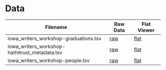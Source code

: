 # Data

| Filename                                      | Raw Data                                                                                                                                       | Flat Viewer                                                                                                                                                                                                                                               |
|-----------------------------------------------|------------------------------------------------------------------------------------------------------------------------------------------------|-----------------------------------------------------------------------------------------------------------------------------------------------------------------------------------------------------------------------------------------------------------|
| iowa_writers_workshop-graduations.tsv         | [raw](https://raw.githubusercontent.com/Post45-Data-Collective/data/main/iowa_writers_workshop/iowa_writers_workshop-graduations.tsv)          | [flat](https://flatgithub.com/Post45-Data-Collective/data/blob/main/iowa_writers_workshop/iowa_writers_workshop-graduations.tsv?filename=hathitrust_fiction%2Fhathitrust_post45fiction_metadata.tsv&sha=612eba1b6213a257344d5865c575d3945bd268e8)         |
| iowa_writers_workshop-hathitrust_metadata.tsv | [raw](https://raw.githubusercontent.com/Post45-Data-Collective/data/main/iowa_writers_workshop/iowa_writers_workshop-hathitrust_metadata.tsv ) | [flat](https://flatgithub.com/Post45-Data-Collective/data/blob/main/iowa_writers_workshop/iowa_writers_workshop-hathitrust_metadata.tsv?filename=hathitrust_fiction%2Fhathitrust_post45fiction_metadata.tsv&sha=612eba1b6213a257344d5865c575d3945bd268e8) |
| iowa_writers_workshop-people.tsv              | [raw](https://raw.githubusercontent.com/Post45-Data-Collective/data/main/iowa_writers_workshop/iowa_writers_workshop-people.tsv)               | [flat](https://flatgithub.com/Post45-Data-Collective/data/blob/main/iowa_writers_workshop/iowa_writers_workshop-people.tsv?filename=hathitrust_fiction%2Fhathitrust_post45fiction_metadata.tsv&sha=612eba1b6213a257344d5865c575d3945bd268e8)              |